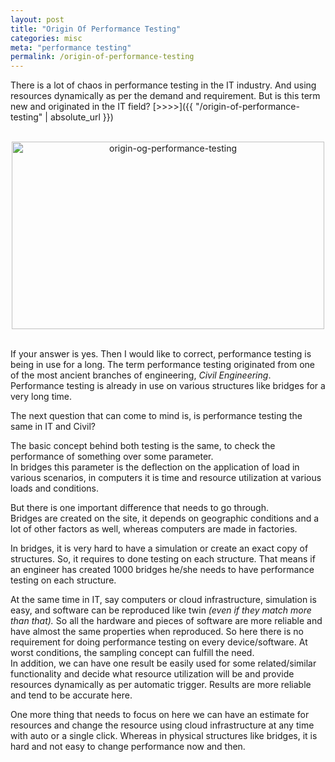 ```yaml
---
layout: post
title: "Origin Of Performance Testing"
categories: misc
meta: "performance testing"
permalink: /origin-of-performance-testing
---
```

There is a lot of chaos in performance testing in the IT industry. And using resources dynamically as per the demand and requirement.
But is this term new and originated in the IT field? [>>>>]({{ "/origin-of-performance-testing" | absolute_url }})

<br>
<div style="text-align:center;">
  <img src="{{ site.baseurl }}/assets/images/origin-og-performance-testing.webp"
       alt="origin-og-performance-testing"
       title="origin-og-performance-testing"
       width="500"
       height="300">
</div>
<br>

If your answer is yes. Then I would like to correct, performance testing is being in use for a long.
The term performance testing originated from one of the most ancient branches of engineering, *Civil Engineering*.
Performance testing is already in use on various structures like bridges for a very long time.

The next question that can come to mind is, is performance testing the same in IT and Civil?

The basic concept behind both testing is the same, to check the performance of something over some parameter. <br>
In bridges this parameter is the deflection on the application of load in various scenarios, in computers it is time and resource utilization at various loads and conditions. <br>

But there is one important difference that needs to go through. <br>
Bridges are created on the site, it depends on geographic conditions and a lot of other factors as well, whereas computers are made in factories.

In bridges, it is very hard to have a simulation or create an exact copy of structures. So, it requires to done testing on each structure.
That means if an engineer has created 1000 bridges he/she needs to have performance testing on each structure.

At the same time in IT, say computers or cloud infrastructure, simulation is easy, and software can be reproduced like twin *(even if they match more than that).*
So all the hardware and pieces of software are more reliable and have almost the same properties when reproduced.
So here there is no requirement for doing performance testing on every device/software. At worst conditions, the sampling concept can fulfill the need.<br>
In addition, we can have one result be easily used for some related/similar functionality and decide what resource utilization will be and provide resources dynamically as per automatic trigger.
Results are more reliable and tend to be accurate here.

One more thing that needs to focus on here we can have an estimate for resources and change the resource using cloud infrastructure at any time with auto or a single click.
Whereas in physical structures like bridges, it is hard and not easy to change performance now and then.
